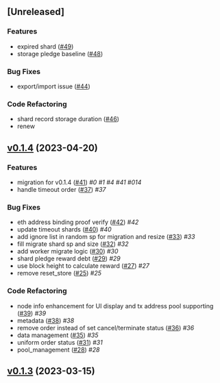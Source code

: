 <a name="unreleased"></a>
## [Unreleased]

### Features
- expired shard ([#49](https://github.com/SAONetwork/sao-consensus/issues/49))
- storage pledge baseline ([#48](https://github.com/SAONetwork/sao-consensus/issues/48))

### Bug Fixes
- export/import issue ([#44](https://github.com/SAONetwork/sao-consensus/issues/44))

### Code Refactoring
- shard record storage duration ([#46](https://github.com/SAONetwork/sao-consensus/issues/46))
- renew


<a name="v0.1.4"></a>
## [v0.1.4](https://github.com/SAONetwork/sao-consensus/compare/v0.1.3...v0.1.4) (2023-04-20)

### Features

* migration for v0.1.4 ([#41](https://github.com/SAONetwork/sao-consensus/issues/41))  *#0*  *#1*  *#4*  *#41*  *#014* 
* handle timeout order ([#37](https://github.com/SAONetwork/sao-consensus/issues/37))  *#37* 

### Bug Fixes

* eth address binding proof verify ([#42](https://github.com/SAONetwork/sao-consensus/issues/42))  *#42* 
* update timeout shards ([#40](https://github.com/SAONetwork/sao-consensus/issues/40))  *#40* 
* add ignore list in random sp for migration and resize ([#33](https://github.com/SAONetwork/sao-consensus/issues/33))  *#33* 
* fill migrate shard sp and size ([#32](https://github.com/SAONetwork/sao-consensus/issues/32))  *#32* 
* add worker migrate logic ([#30](https://github.com/SAONetwork/sao-consensus/issues/30))  *#30* 
* shard pledge reward debt ([#29](https://github.com/SAONetwork/sao-consensus/issues/29))  *#29* 
* use block height to calculate reward ([#27](https://github.com/SAONetwork/sao-consensus/issues/27))  *#27* 
* remove reset_store ([#25](https://github.com/SAONetwork/sao-consensus/issues/25))  *#25* 

### Code Refactoring

* node info enhancement for UI display and tx address pool supporting ([#39](https://github.com/SAONetwork/sao-consensus/issues/39))  *#39* 
* metadata ([#38](https://github.com/SAONetwork/sao-consensus/issues/38))  *#38* 
* remove order instead of set cancel/terminate status ([#36](https://github.com/SAONetwork/sao-consensus/issues/36))  *#36* 
* data management ([#35](https://github.com/SAONetwork/sao-consensus/issues/35))  *#35* 
* uniform order status ([#31](https://github.com/SAONetwork/sao-consensus/issues/31))  *#31* 
* pool_management ([#28](https://github.com/SAONetwork/sao-consensus/issues/28))  *#28* 


<a name="v0.1.3"></a>
## [v0.1.3](https://github.com/SAONetwork/sao-consensus/compare/v0.1.2...v0.1.3) (2023-03-15)

